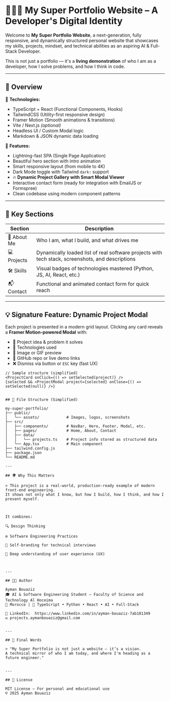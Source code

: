 # 🌟🧑‍💻 My Super Portfolio Website – A Developer's Digital Identity

Welcome to **My Super Portfolio Website**, a next-generation, fully responsive, and dynamically structured personal website that showcases my skills, projects, mindset, and technical abilities as an aspiring AI & Full-Stack Developer.

This is not just a portfolio — it's a **living demonstration** of who I am as a developer, how I solve problems, and how I think in code.

---

## 🚀 Overview

🧠 **Technologies:**  
- TypeScript + React (Functional Components, Hooks)  
- TailwindCSS (Utility-first responsive design)  
- Framer Motion (Smooth animations & transitions)  
- Vite / Next.js *(optional)*  
- Headless UI / Custom Modal logic  
- Markdown & JSON dynamic data loading  

📱 **Features:**  
- Lightning-fast SPA (Single Page Application)  
- Beautiful hero section with intro animation  
- Smart responsive layout (from mobile to 4K)
- Dark Mode toggle with Tailwind `dark:` support  
- 🔥 **Dynamic Project Gallery with Smart Modal Viewer**  
- Interactive contact form (ready for integration with EmailJS or Formspree)  
- Clean codebase using modern component patterns

---

## 🧩 Key Sections

| Section    | Description |
|------------|-------------|
| 🧍 About Me | Who I am, what I build, and what drives me |
| 💻 Projects | Dynamically loaded list of real software projects with tech stack, screenshots, and descriptions |
| 🛠️ Skills  | Visual badges of technologies mastered (Python, JS, AI, React, etc.) |
| 📬 Contact  | Functional and animated contact form for quick reach |

---

## 💡 Signature Feature: Dynamic Project Modal

Each project is presented in a modern grid layout. Clicking any card reveals a **Framer Motion-powered Modal** with:

- 🧠 Project idea & problem it solves  
- 🔧 Technologies used  
- 📸 Image or GIF preview  
- 🔗 GitHub repo or live demo links  
- ❌ Dismiss via button or `ESC` key (fast UX)

```tsx
// Sample structure (simplified)
<ProjectCard onClick={() => setSelected(project)} />
{selected && <ProjectModal project={selected} onClose={() => setSelected(null)} />}


## 📂 File Structure (Simplified)

my-super-portfolio/
├── public/
│   └── assets/            # Images, logos, screenshots
├── src/
│   ├── components/        # NavBar, Hero, Footer, Modal, etc.
│   ├── pages/             # Home, About, Contact
│   ├── data/
│   │   └── projects.ts    # Project info stored as structured data
│   └── App.tsx            # Main component
├── tailwind.config.js
├── package.json
└── README.md

---

## 🌍 Why This Matters

> This project is a real-world, production-ready example of modern front-end engineering.
It shows not only what I know, but how I build, how I think, and how I present myself.



It combines:

🔍 Design Thinking

⚙️ Software Engineering Practices

🧠 Self-branding for technical interviews

🎯 Deep understanding of user experience (UX)



---

## 👨‍💻 Author

Ayman Bouaziz
🎓 AI & Software Engineering Student – Faculty of Science and Technology Al Hoceima
📍 Morocco | 🧠 TypeScript • Python • React • AI • Full-Stack

🔗 LinkedIn:  https://www.linkedin.com/in/ayman-bouaziz-7ab181349
✉️ projects.aymanbouaziz@gmail.com


---

## 🏁 Final Words

> "My Super Portfolio is not just a website — it’s a vision.
A technical mirror of who I am today, and where I'm heading as a future engineer."


---

## 📜 License

MIT License – For personal and educational use
© 2025 Ayman Bouaziz